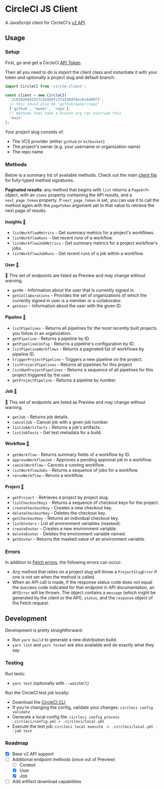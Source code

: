 # CircleCI JS Client

A JavaScript client for CircleCI's [v2 API](https://circleci.com/docs/api/v2/).

## Usage

### Setup

First, go and get a CircleCI [API Token](https://app.circleci.com/settings/user/tokens).

Then all you need to do is import the client class and instantiate it with your token and optionally a project slug and default branch:

```ts
import CircleCI from 'circle-client';

const client = new CircleCI(
  '2c818264d2557cd14b9fc3fa538df6ecbc6489f3',
  // this could also be "github/owner/repo"
  ['github', 'owner', 'repo'],
  // methods that take a branch arg can override this
  'main'
);
```

Your project slug consists of:
- The VCS provider (either `github` or `bitbucket`)
- The project's owner (e.g. your username or organization name)
- The repo name

### Methods

Below is a summary list of available methods. Check out the main [client file](./src/client.ts) for fully-typed method signatures.

**Paginated results**: any method that begins with `list` returns a `Paged<T>` object, with an `items` property containing the API results, and a `next_page_token` property. If `next_page_token` is set, you can use it to call the method again with the `pageToken` argument set to that value to retrieve the next page of results.

#### Insights [🔗](https://circleci.com/docs/api/v2/#tag/Insights)

- `listWorkflowMetrics` - Get summary metrics for a project's workflows.
- `listWorkflowRuns` - Get recent runs of a workflow.
- `listWorkflowJobMetrics` - Get summary metrics for a project workflow's jobs.
- `listWorkflowJobRuns` - Get recent runs of a job within a workflow.

#### User [🔗](https://circleci.com/docs/api/v2/#tag/User)

🚧 This set of endpoints are listed as Preview and may change without warning.

- `getMe` - Information about the user that is currently signed in.
- `getCollaborations` - Provides the set of organizations of which the currently signed in user is a member or a collaborator.
- `getUser` - Information about the user with the given ID.

#### Pipeline [🔗](https://circleci.com/docs/api/v2/#tag/Pipeline)

- `listPipelines` - Returns all pipelines for the most recently built projects you follow in an organization.
- `getPipeline` - Returns a pipeline by ID.
- `getPipelineConfig` - Returns a pipeline's configuration by ID.
- `listPipelineWorkflows` - Returns a paginated list of workflows by pipeline ID.
- `triggerProjectPipeline` - Triggers a new pipeline on the project.
- `listProjectPipelines` - Returns all pipelines for this project.
- `listOwnProjectPipelines` - Returns a sequence of all pipelines for this project triggered by the user.
- `getProjectPipeline` - Returns a pipeline by number.

#### Job [🔗](https://circleci.com/docs/api/v2/#tag/Job)

🚧 This set of endpoints are listed as Preview and may change without warning.

- `getJob` - Returns job details.
- `cancelJob` - Cancel job with a given job number.
- `listJobArtifacts` - Returns a job's artifacts.
- `listJobTests` - Get test metadata for a build.

#### Workflow [🔗](https://circleci.com/docs/api/v2/#tag/Workflow)

- `getWorkflow` - Returns summary fields of a workflow by ID.
- `approveWorkflowJob` - Approves a pending approval job in a workflow.
- `cancelWorkflow` - Cancels a running workflow.
- `listWorkflowJobs` - Returns a sequence of jobs for a workflow.
- `rerunWorkflow` - Reruns a workflow.

#### Project [🔗](https://circleci.com/docs/api/v2/#tag/Project)

- `getProject` - Retrieves a project by project slug.
- `listCheckoutKeys` - Returns a sequence of checkout keys for the project.
- `createCheckoutKey` - Creates a new checkout key.
- `deleteCheckoutKey` - Deletes the checkout key.
- `getCheckoutKey` - Returns an individual checkout key.
- `listEnvVars` - List all environment variables (masked).
- `createEnvVar` - Creates a new environment variable.
- `deleteEnvVar` - Deletes the environment variable named.
- `getEnvVar` - Returns the masked value of an environment variable.

### Errors

In addition to [Fetch errors](https://developer.mozilla.org/en-US/docs/Web/API/Fetch_API/Using_Fetch#Checking_that_the_fetch_was_successful), the following errors can occur:

- Any method that relies on a project slug will throw a `ProjectSlugError` if one is not set when the method is called.
- When an API call is made, if the response status code does not equal the success code indicated for that endpoint in API documentation, an `APIError` will be thrown. The object contains a `message` (which might be generated by the client or the API), `status`, and the `response` object of the Fetch request.

## Development

Development is pretty straightforward:

- Run `yarn build` to generate a new distribution build.
- `yarn lint` and `yarn format` are also available and do exactly what they say.

### Testing

Run tests:

- `yarn test` (optionally with `--watchAll`)

Run the CircleCI test job locally:

- Download the [CircleCI CLI](https://circleci.com/docs/2.0/local-cli/#installation)
- If you're changing the config, validate your changes: `circleci config validate`
- Generate a local config file: `circleci config process .circleci/config.yml > .circleci/local.yml`
- Execute the test job: `circleci local execute -c .circleci/local.yml --job test`

### Roadmap

- [x] Base v2 API support
- [ ] Additional endpoint methods (once out of Preview)
  - [ ] Context
  - [x] User
  - [x] Job
- [ ] Add artifact download capabilities
